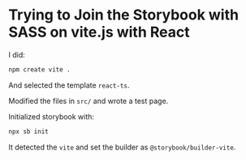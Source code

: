 # Trying to Join the Storybook with SASS on vite.js with React

I did:

```bash
npm create vite .
```

And selected the template `react-ts`.

Modified the files in `src/` and wrote a test page.

Initialized storybook with:

```bash
npx sb init
```

It detected the `vite` and set the builder as `@storybook/builder-vite`.
